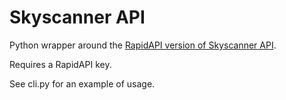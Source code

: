 # Skyscanner API
Python wrapper around the [RapidAPI version of Skyscanner API](https://rapidapi.com/skyscanner).

Requires a RapidAPI key.

See cli.py for an example of usage.